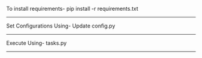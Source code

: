 To install requirements-
pip install -r requirements.txt
_________________________________________

Set Configurations Using- 
Update config.py
_________________________________________

Execute Using- 
tasks.py
_________________________________________
